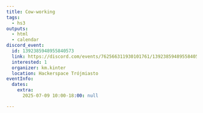 ```yaml
---
title: Cow-working
tags:
  - hs3
outputs:
  - html
  - calendar
discord_event:
  id: 1392385948955840573
  link: https://discord.com/events/762566311930101761/1392385948955840573
  interested: 1
  organizer: km.kinter
  location: Hackerspace Trójmiasto
eventInfo:
  dates:
    extra:
      2025-07-09 10:00-18:00: null

---
```



